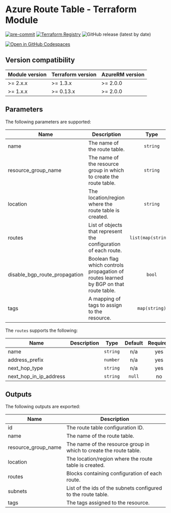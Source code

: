 <!-- markdownlint-disable MD013 -->
# Azure Route Table - Terraform Module

[![pre-commit](https://img.shields.io/badge/pre--commit-enabled-brightgreen?logo=pre-commit)](https://github.com/pre-commit/pre-commit)
[![Terraform Registry](https://img.shields.io/badge/Terraform-registry-blueviolet.svg?logo=terraform)](https://registry.terraform.io/modules/aztfm/route-table/azurerm/)
![GitHub release (latest by date)](https://img.shields.io/github/v/release/aztfm/terraform-azurerm-route-table?label=Release)

[![Open in GitHub Codespaces](https://github.com/codespaces/badge.svg)](https://codespaces.new/aztfm/terraform-azurerm-route-table?quickstart=1)

## Version compatibility

| Module version | Terraform version | AzureRM version |
| -------------- | ----------------- | --------------- |
| >= 2.x.x       | >= 1.3.x          | >= 2.0.0        |
| >= 1.x.x       | >= 0.13.x         | >= 2.0.0        |

<!-- BEGIN_TF_DOCS -->
## Parameters

The following parameters are supported:

| Name                             | Description                                                                           |        Type         | Default | Required |
| -------------------------------- | ------------------------------------------------------------------------------------- | :-----------------: | :-----: | :------: |
| name                             | The name of the route table.                                                          |      `string`       |   n/a   |   yes    |
| resource\_group\_name            | The name of the resource group in which to create the route table.                    |      `string`       |   n/a   |   yes    |
| location                         | The location/region where the route table is created.                                 |      `string`       |   n/a   |   yes    |
| routes                           | List of objects that represent the configuration of each route.                       | `list(map(string))` |  `[]`   |    no    |
| disable\_bgp\_route\_propagation | Boolean flag which controls propagation of routes learned by BGP on that route table. |       `bool`        | `true`  |    no    |
| tags                             | A mapping of tags to assign to the resource.                                          |    `map(string)`    |  `{}`   |    no    |

The `routes` supports the following:

| Name                       | Description |   Type   | Default | Required |
| -------------------------- | ----------- | :------: | :-----: | :------: |
| name                       |             | `string` |   n/a   |   yes    |
| address\_prefix            |             | `number` |   n/a   |   yes    |
| next\_hop\_type            |             | `string` |   n/a   |   yes    |
| next\_hop\_in\_ip\_address |             | `string` | `null`  |    no    |

## Outputs

The following outputs are exported:

| Name                  | Description                                                        |
| --------------------- | ------------------------------------------------------------------ |
| id                    | The route table configuration ID.                                  |
| name                  | The name of the route table.                                       |
| resource\_group\_name | The name of the resource group in which to create the route table. |
| location              | The location/region where the route table is created.              |
| routes                | Blocks containing configuration of each route.                     |
| subnets               | List of the ids of the subnets configured to the route table.      |
| tags                  | The tags assigned to the resource.                                 |
<!-- END_TF_DOCS -->

